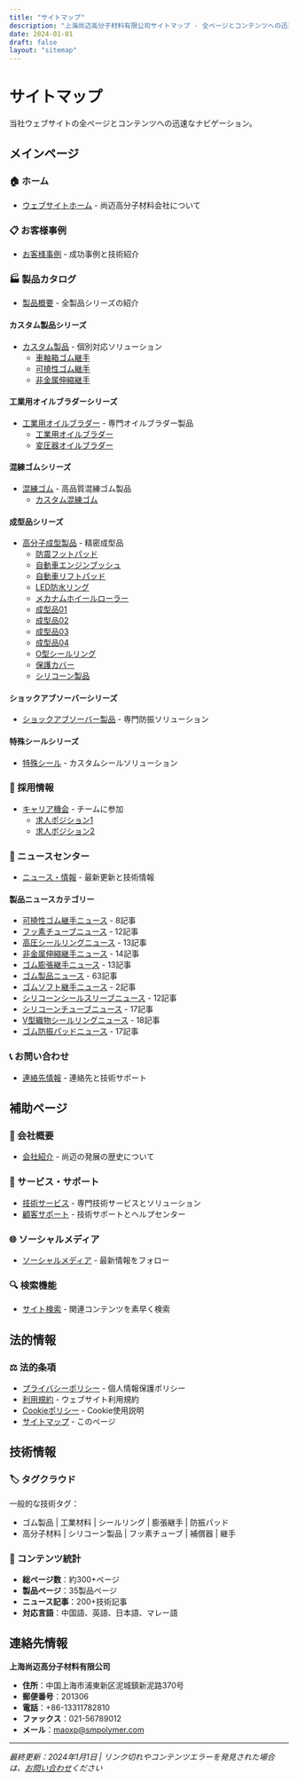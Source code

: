 ```yaml
---
title: "サイトマップ"
description: "上海尚迈高分子材料有限公司サイトマップ - 全ページとコンテンツへの迅速なナビゲーション"
date: 2024-01-01
draft: false
layout: "sitemap"
---
```


# サイトマップ

当社ウェブサイトの全ページとコンテンツへの迅速なナビゲーション。

## メインページ

### 🏠 ホーム
- [ウェブサイトホーム](/ja/) - 尚迈高分子材料会社について

### 📋 お客様事例
- [お客様事例](/ja/tech/) - 成功事例と技術紹介

### 🏭 製品カタログ
- [製品概要](/ja/products/) - 全製品シリーズの紹介

#### カスタム製品シリーズ
- [カスタム製品](/ja/products/custom-products/) - 個別対応ソリューション
  - [車軸箱ゴム継手](/ja/products/custom-products/axle-box-rubber-joint/)
  - [可撓性ゴム継手](/ja/products/custom-products/flexible-rubber-joint/)
  - [非金属伸縮継手](/ja/products/custom-products/non-metallic-expansion-joint/)

#### 工業用オイルブラダーシリーズ
- [工業用オイルブラダー](/ja/products/industrial-oil-bladder/) - 専門オイルブラダー製品
  - [工業用オイルブラダー](/ja/products/industrial-oil-bladder/industrial-oil-bladder/)
  - [変圧器オイルブラダー](/ja/products/industrial-oil-bladder/transformer-oil-bladder/)

#### 混練ゴムシリーズ
- [混練ゴム](/ja/products/mixed-rubber/) - 高品質混練ゴム製品
  - [カスタム混練ゴム](/ja/products/mixed-rubber/custom-mixed-rubber/)

#### 成型品シリーズ
- [高分子成型製品](/ja/products/polymer-molded/) - 精密成型品
  - [防震フットパッド](/ja/products/polymer-molded/anti-shock-foot-pad/)
  - [自動車エンジンブッシュ](/ja/products/polymer-molded/car-engine-bushing/)
  - [自動車リフトパッド](/ja/products/polymer-molded/car-lift-pad/)
  - [LED防水リング](/ja/products/polymer-molded/led-waterproof-ring/)
  - [メカナムホイールローラー](/ja/products/polymer-molded/mecanum-wheel-roller/)
  - [成型品01](/ja/products/polymer-molded/molded-product-01/)
  - [成型品02](/ja/products/polymer-molded/molded-product-02/)
  - [成型品03](/ja/products/polymer-molded/molded-product-03/)
  - [成型品04](/ja/products/polymer-molded/molded-product-04/)
  - [O型シールリング](/ja/products/polymer-molded/o-type-seal-ring/)
  - [保護カバー](/ja/products/polymer-molded/protective-cover/)
  - [シリコーン製品](/ja/products/polymer-molded/silicone-products/)

#### ショックアブソーバーシリーズ
- [ショックアブソーバー製品](/ja/products/shock-absorber/) - 専門防振ソリューション

#### 特殊シールシリーズ
- [特殊シール](/ja/products/special-sealing/) - カスタムシールソリューション

### 💼 採用情報
- [キャリア機会](/ja/opportunities/) - チームに参加
  - [求人ポジション1](/ja/opportunities/job1/)
  - [求人ポジション2](/ja/opportunities/job2/)

### 📰 ニュースセンター
- [ニュース・情報](/ja/news/) - 最新更新と技術情報

#### 製品ニュースカテゴリー
- [可撓性ゴム継手ニュース](/ja/news/flexible-rubber-joint/) - 8記事
- [フッ素チューブニュース](/ja/news/fluorine-tube/) - 12記事  
- [高圧シールリングニュース](/ja/news/high-pressure-sealing-ring/) - 13記事
- [非金属伸縮継手ニュース](/ja/news/non-metallic-expansion-joint/) - 14記事
- [ゴム膨張継手ニュース](/ja/news/rubber-expansion-joint/) - 13記事
- [ゴム製品ニュース](/ja/news/rubber-products/) - 63記事
- [ゴムソフト継手ニュース](/ja/news/rubber-soft-joint/) - 2記事
- [シリコーンシールスリーブニュース](/ja/news/silicone-sealing-sleeve/) - 12記事
- [シリコーンチューブニュース](/ja/news/silicone-tube/) - 17記事
- [V型織物シールリングニュース](/ja/news/v-type-fabric-sealing-ring/) - 18記事
- [ゴム防振パッドニュース](/ja/news/rubber-damping-pad/) - 17記事

### 📞 お問い合わせ
- [連絡先情報](/ja/contact/) - 連絡先と技術サポート

## 補助ページ

### 👥 会社概要
- [会社紹介](/ja/about/) - 尚迈の発展の歴史について

### 🔧 サービス・サポート
- [技術サービス](/ja/services/) - 専門技術サービスとソリューション
- [顧客サポート](/ja/support/) - 技術サポートとヘルプセンター

### 🌐 ソーシャルメディア
- [ソーシャルメディア](/ja/social-media/) - 最新情報をフォロー

### 🔍 検索機能
- [サイト検索](/ja/search/) - 関連コンテンツを素早く検索

## 法的情報

### ⚖️ 法的条項
- [プライバシーポリシー](/ja/privacy/) - 個人情報保護ポリシー
- [利用規約](/ja/terms/) - ウェブサイト利用規約
- [Cookieポリシー](/ja/cookies/) - Cookie使用説明
- [サイトマップ](/ja/sitemap/) - このページ

## 技術情報

### 🏷️ タグクラウド
一般的な技術タグ：
- ゴム製品 | 工業材料 | シールリング | 膨張継手 | 防振パッド
- 高分子材料 | シリコーン製品 | フッ素チューブ | 補償器 | 継手

### 📅 コンテンツ統計
- **総ページ数**：約300+ページ
- **製品ページ**：35製品ページ
- **ニュース記事**：200+技術記事
- **対応言語**：中国語、英語、日本語、マレー語

## 連絡先情報

**上海尚迈高分子材料有限公司**
- **住所**：中国上海市浦東新区泥城鎮新泥路370号
- **郵便番号**：201306
- **電話**：+86-13311782810
- **ファックス**：021-56789012
- **メール**：maoxp@smpolymer.com

---

*最終更新：2024年1月1日 | リンク切れやコンテンツエラーを発見された場合は、[お問い合わせ](/ja/contact/)ください*